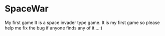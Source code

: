 # SpaceWar
My first game
It is a space invader type game. It is my first game so please help me fix the bug if anyone finds any of it....:)
